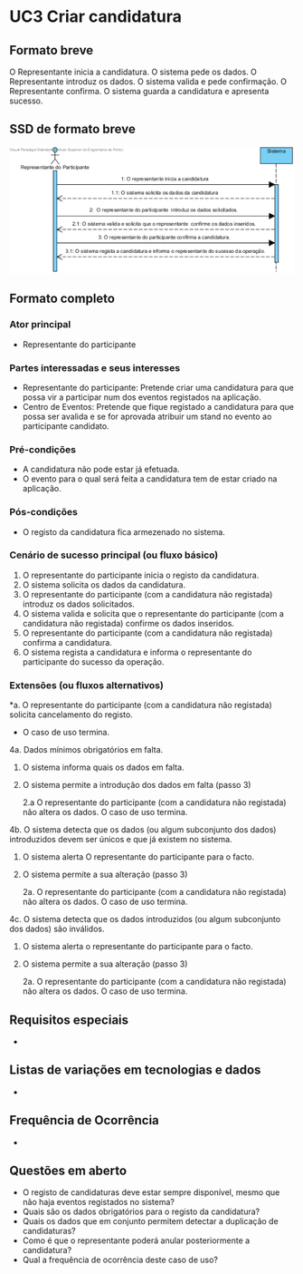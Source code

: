 # UC3 Criar candidatura
## Formato breve
O Representante inicia a candidatura.
O sistema pede os dados.
O Representante introduz os dados.
O sistema valida e pede confirmação.
O Representante confirma.
O sistema guarda a candidatura e apresenta sucesso.
## SSD de formato breve
![SSD_UC3.png](../../Imagens/SSD_UC3.png)
## Formato completo

### Ator principal
* Representante do participante

### Partes interessadas e seus interesses
+ Representante do participante: Pretende criar uma candidatura  para que possa vir a participar num dos eventos registados na aplicação.
+ Centro de Eventos: Pretende que fique registado a candidatura para que possa ser avalida e se for aprovada atribuir um stand no evento ao participante candidato.

### Pré-condições
+ A candidatura não pode estar já efetuada.
+ O evento para o qual será feita a candidatura tem de estar criado na aplicação.


### Pós-condições
* O registo da candidatura fica armezenado no sistema.

### Cenário de sucesso principal (ou fluxo básico)
1. O representante do participante inicia o registo da candidatura.
2. O sistema solicita os dados da candidatura.
3. O representante do participante (com a candidatura não registada) introduz os dados solicitados.
4. O sistema valida e solicita que o representante do participante (com a candidatura não registada) confirme os dados inseridos.
5. O representante do participante (com a candidatura não registada) confirma a candidatura.
6. O sistema regista a candidatura e informa o representante do participante do sucesso da operação.

### Extensões (ou fluxos alternativos)
\*a. O representante do participante (com a candidatura não registada) solicita cancelamento do registo.

+ O caso de uso termina.

4a. Dados mínimos obrigatórios em falta.

1. O sistema informa quais os dados em falta.
2. O sistema permite a introdução dos dados em falta (passo 3)

    2.a O representante do participante (com a candidatura não registada) não altera os dados. O caso de uso termina.


4b. O sistema detecta que os dados (ou algum subconjunto dos dados) introduzidos devem ser únicos e que já existem no sistema.

1. O sistema alerta O representante do participante para o facto.
2. O sistema permite a sua alteração (passo 3)

    2a. O representante do participante (com a candidatura não registada) não altera os dados. O caso de uso termina.

4c. O sistema detecta que os dados introduzidos (ou algum subconjunto dos dados) são inválidos.

1. O sistema alerta o representante do participante para o facto.
2. O sistema permite a sua alteração (passo 3)

    2a. O representante do participante (com a candidatura não registada) não altera os dados. O caso de uso termina.


## Requisitos especiais
*

## Listas de variações em tecnologias e dados
*

## Frequência de Ocorrência
*

## Questões em aberto
+ O registo de candidaturas deve estar sempre disponível, mesmo que não haja eventos registados no sistema?
+ Quais são os dados obrigatórios para o registo da candidatura?
+ Quais os dados que em conjunto permitem detectar a duplicação de candidaturas?
+ Como é que o representante poderá anular posteriormente a candidatura?
+ Qual a frequência de ocorrência deste caso de uso?
